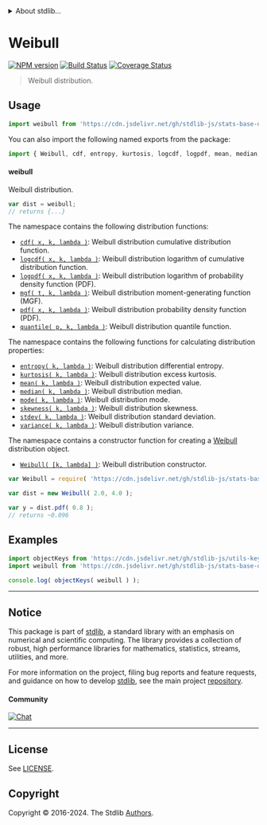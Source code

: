 <!--

@license Apache-2.0

Copyright (c) 2018 The Stdlib Authors.

Licensed under the Apache License, Version 2.0 (the "License");
you may not use this file except in compliance with the License.
You may obtain a copy of the License at

   http://www.apache.org/licenses/LICENSE-2.0

Unless required by applicable law or agreed to in writing, software
distributed under the License is distributed on an "AS IS" BASIS,
WITHOUT WARRANTIES OR CONDITIONS OF ANY KIND, either express or implied.
See the License for the specific language governing permissions and
limitations under the License.

-->


<details>
  <summary>
    About stdlib...
  </summary>
  <p>We believe in a future in which the web is a preferred environment for numerical computation. To help realize this future, we've built stdlib. stdlib is a standard library, with an emphasis on numerical and scientific computation, written in JavaScript (and C) for execution in browsers and in Node.js.</p>
  <p>The library is fully decomposable, being architected in such a way that you can swap out and mix and match APIs and functionality to cater to your exact preferences and use cases.</p>
  <p>When you use stdlib, you can be absolutely certain that you are using the most thorough, rigorous, well-written, studied, documented, tested, measured, and high-quality code out there.</p>
  <p>To join us in bringing numerical computing to the web, get started by checking us out on <a href="https://github.com/stdlib-js/stdlib">GitHub</a>, and please consider <a href="https://opencollective.com/stdlib">financially supporting stdlib</a>. We greatly appreciate your continued support!</p>
</details>

# Weibull

[![NPM version][npm-image]][npm-url] [![Build Status][test-image]][test-url] [![Coverage Status][coverage-image]][coverage-url] <!-- [![dependencies][dependencies-image]][dependencies-url] -->

> Weibull distribution.



<section class="usage">

## Usage

```javascript
import weibull from 'https://cdn.jsdelivr.net/gh/stdlib-js/stats-base-dists-weibull@deno/mod.js';
```

You can also import the following named exports from the package:

```javascript
import { Weibull, cdf, entropy, kurtosis, logcdf, logpdf, mean, median, mgf, mode, pdf, quantile, skewness, stdev, variance } from 'https://cdn.jsdelivr.net/gh/stdlib-js/stats-base-dists-weibull@deno/mod.js';
```

#### weibull

Weibull distribution.

```javascript
var dist = weibull;
// returns {...}
```

The namespace contains the following distribution functions:

<!-- <toc pattern="*+(cdf|pdf|mgf|quantile)*"> -->

<div class="namespace-toc">

-   <span class="signature">[`cdf( x, k, lambda )`][@stdlib/stats/base/dists/weibull/cdf]</span><span class="delimiter">: </span><span class="description">Weibull distribution cumulative distribution function.</span>
-   <span class="signature">[`logcdf( x, k, lambda )`][@stdlib/stats/base/dists/weibull/logcdf]</span><span class="delimiter">: </span><span class="description">Weibull distribution logarithm of cumulative distribution function.</span>
-   <span class="signature">[`logpdf( x, k, lambda )`][@stdlib/stats/base/dists/weibull/logpdf]</span><span class="delimiter">: </span><span class="description">Weibull distribution logarithm of probability density function (PDF).</span>
-   <span class="signature">[`mgf( t, k, lambda )`][@stdlib/stats/base/dists/weibull/mgf]</span><span class="delimiter">: </span><span class="description">Weibull distribution moment-generating function (MGF).</span>
-   <span class="signature">[`pdf( x, k, lambda )`][@stdlib/stats/base/dists/weibull/pdf]</span><span class="delimiter">: </span><span class="description">Weibull distribution probability density function (PDF).</span>
-   <span class="signature">[`quantile( p, k, lambda )`][@stdlib/stats/base/dists/weibull/quantile]</span><span class="delimiter">: </span><span class="description">Weibull distribution quantile function.</span>

</div>

<!-- </toc> -->

The namespace contains the following functions for calculating distribution properties:

<!-- <toc pattern="*+(entropy|kurtosis|mean|median|mode|skewness|stdev|variance)*"> -->

<div class="namespace-toc">

-   <span class="signature">[`entropy( k, lambda )`][@stdlib/stats/base/dists/weibull/entropy]</span><span class="delimiter">: </span><span class="description">Weibull distribution differential entropy.</span>
-   <span class="signature">[`kurtosis( k, lambda )`][@stdlib/stats/base/dists/weibull/kurtosis]</span><span class="delimiter">: </span><span class="description">Weibull distribution excess kurtosis.</span>
-   <span class="signature">[`mean( k, lambda )`][@stdlib/stats/base/dists/weibull/mean]</span><span class="delimiter">: </span><span class="description">Weibull distribution expected value.</span>
-   <span class="signature">[`median( k, lambda )`][@stdlib/stats/base/dists/weibull/median]</span><span class="delimiter">: </span><span class="description">Weibull distribution median.</span>
-   <span class="signature">[`mode( k, lambda )`][@stdlib/stats/base/dists/weibull/mode]</span><span class="delimiter">: </span><span class="description">Weibull distribution mode.</span>
-   <span class="signature">[`skewness( k, lambda )`][@stdlib/stats/base/dists/weibull/skewness]</span><span class="delimiter">: </span><span class="description">Weibull distribution skewness.</span>
-   <span class="signature">[`stdev( k, lambda )`][@stdlib/stats/base/dists/weibull/stdev]</span><span class="delimiter">: </span><span class="description">Weibull distribution standard deviation.</span>
-   <span class="signature">[`variance( k, lambda )`][@stdlib/stats/base/dists/weibull/variance]</span><span class="delimiter">: </span><span class="description">Weibull distribution variance.</span>

</div>

<!-- </toc> -->

The namespace contains a constructor function for creating a [Weibull][weibull-distribution] distribution object.

<!-- <toc pattern="*ctor*"> -->

<div class="namespace-toc">

-   <span class="signature">[`Weibull( [k, lambda] )`][@stdlib/stats/base/dists/weibull/ctor]</span><span class="delimiter">: </span><span class="description">Weibull distribution constructor.</span>

</div>

<!-- </toc> -->

```javascript
var Weibull = require( 'https://cdn.jsdelivr.net/gh/stdlib-js/stats-base-dists-weibull' ).Weibull;

var dist = new Weibull( 2.0, 4.0 );

var y = dist.pdf( 0.8 );
// returns ~0.096
```

</section>

<!-- /.usage -->

<section class="examples">

## Examples

<!-- TODO: better examples -->

<!-- eslint no-undef: "error" -->

```javascript
import objectKeys from 'https://cdn.jsdelivr.net/gh/stdlib-js/utils-keys@deno/mod.js';
import weibull from 'https://cdn.jsdelivr.net/gh/stdlib-js/stats-base-dists-weibull@deno/mod.js';

console.log( objectKeys( weibull ) );
```

</section>

<!-- /.examples -->

<!-- Section for related `stdlib` packages. Do not manually edit this section, as it is automatically populated. -->

<section class="related">

</section>

<!-- /.related -->

<!-- Section for all links. Make sure to keep an empty line after the `section` element and another before the `/section` close. -->


<section class="main-repo" >

* * *

## Notice

This package is part of [stdlib][stdlib], a standard library with an emphasis on numerical and scientific computing. The library provides a collection of robust, high performance libraries for mathematics, statistics, streams, utilities, and more.

For more information on the project, filing bug reports and feature requests, and guidance on how to develop [stdlib][stdlib], see the main project [repository][stdlib].

#### Community

[![Chat][chat-image]][chat-url]

---

## License

See [LICENSE][stdlib-license].


## Copyright

Copyright &copy; 2016-2024. The Stdlib [Authors][stdlib-authors].

</section>

<!-- /.stdlib -->

<!-- Section for all links. Make sure to keep an empty line after the `section` element and another before the `/section` close. -->

<section class="links">

[npm-image]: http://img.shields.io/npm/v/@stdlib/stats-base-dists-weibull.svg
[npm-url]: https://npmjs.org/package/@stdlib/stats-base-dists-weibull

[test-image]: https://github.com/stdlib-js/stats-base-dists-weibull/actions/workflows/test.yml/badge.svg?branch=main
[test-url]: https://github.com/stdlib-js/stats-base-dists-weibull/actions/workflows/test.yml?query=branch:main

[coverage-image]: https://img.shields.io/codecov/c/github/stdlib-js/stats-base-dists-weibull/main.svg
[coverage-url]: https://codecov.io/github/stdlib-js/stats-base-dists-weibull?branch=main

<!--

[dependencies-image]: https://img.shields.io/david/stdlib-js/stats-base-dists-weibull.svg
[dependencies-url]: https://david-dm.org/stdlib-js/stats-base-dists-weibull/main

-->

[chat-image]: https://img.shields.io/gitter/room/stdlib-js/stdlib.svg
[chat-url]: https://app.gitter.im/#/room/#stdlib-js_stdlib:gitter.im

[stdlib]: https://github.com/stdlib-js/stdlib

[stdlib-authors]: https://github.com/stdlib-js/stdlib/graphs/contributors

[umd]: https://github.com/umdjs/umd
[es-module]: https://developer.mozilla.org/en-US/docs/Web/JavaScript/Guide/Modules

[deno-url]: https://github.com/stdlib-js/stats-base-dists-weibull/tree/deno
[umd-url]: https://github.com/stdlib-js/stats-base-dists-weibull/tree/umd
[esm-url]: https://github.com/stdlib-js/stats-base-dists-weibull/tree/esm
[branches-url]: https://github.com/stdlib-js/stats-base-dists-weibull/blob/main/branches.md

[stdlib-license]: https://raw.githubusercontent.com/stdlib-js/stats-base-dists-weibull/main/LICENSE

[weibull-distribution]: https://en.wikipedia.org/wiki/Weibull_distribution

<!-- <toc-links> -->

[@stdlib/stats/base/dists/weibull/ctor]: https://github.com/stdlib-js/stats-base-dists-weibull-ctor/tree/deno

[@stdlib/stats/base/dists/weibull/entropy]: https://github.com/stdlib-js/stats-base-dists-weibull-entropy/tree/deno

[@stdlib/stats/base/dists/weibull/kurtosis]: https://github.com/stdlib-js/stats-base-dists-weibull-kurtosis/tree/deno

[@stdlib/stats/base/dists/weibull/mean]: https://github.com/stdlib-js/stats-base-dists-weibull-mean/tree/deno

[@stdlib/stats/base/dists/weibull/median]: https://github.com/stdlib-js/stats-base-dists-weibull-median/tree/deno

[@stdlib/stats/base/dists/weibull/mode]: https://github.com/stdlib-js/stats-base-dists-weibull-mode/tree/deno

[@stdlib/stats/base/dists/weibull/skewness]: https://github.com/stdlib-js/stats-base-dists-weibull-skewness/tree/deno

[@stdlib/stats/base/dists/weibull/stdev]: https://github.com/stdlib-js/stats-base-dists-weibull-stdev/tree/deno

[@stdlib/stats/base/dists/weibull/variance]: https://github.com/stdlib-js/stats-base-dists-weibull-variance/tree/deno

[@stdlib/stats/base/dists/weibull/cdf]: https://github.com/stdlib-js/stats-base-dists-weibull-cdf/tree/deno

[@stdlib/stats/base/dists/weibull/logcdf]: https://github.com/stdlib-js/stats-base-dists-weibull-logcdf/tree/deno

[@stdlib/stats/base/dists/weibull/logpdf]: https://github.com/stdlib-js/stats-base-dists-weibull-logpdf/tree/deno

[@stdlib/stats/base/dists/weibull/mgf]: https://github.com/stdlib-js/stats-base-dists-weibull-mgf/tree/deno

[@stdlib/stats/base/dists/weibull/pdf]: https://github.com/stdlib-js/stats-base-dists-weibull-pdf/tree/deno

[@stdlib/stats/base/dists/weibull/quantile]: https://github.com/stdlib-js/stats-base-dists-weibull-quantile/tree/deno

<!-- </toc-links> -->

</section>

<!-- /.links -->
